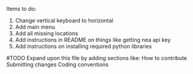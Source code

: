 Items to do:
1. Change vertical keyboard to horizontal 
2. Add main menu
3. Add all missing locations <Beginner friendly>
4. Add instructions in README on things like getting nea api key
5. Add instructions on installing required python libraries <Beginner friendly>

#TODO
Expand upon this file by adding sections like:
	How to contribute
	Submitting changes
	Coding conventions
